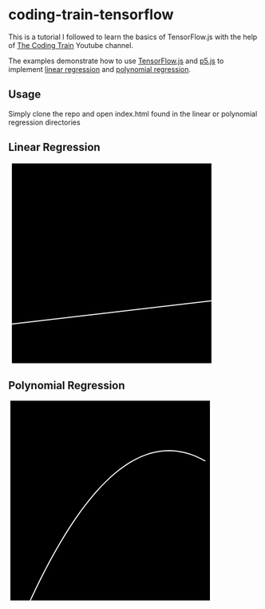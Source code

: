 # coding-train-tensorflow

This is a tutorial I followed to learn the basics of TensorFlow.js with the help of [The Coding Train](https://www.youtube.com/channel/UCvjgXvBlbQiydffZU7m1_aw) Youtube channel. 

The examples demonstrate how to use [TensorFlow.js](https://www.tensorflow.org/js) and [p5.js](https://p5js.org/) to implement [linear regression](https://en.wikipedia.org/wiki/Linear_regression) and [polynomial regression](https://en.wikipedia.org/wiki/Polynomial_regression).

## Usage

Simply clone the repo and open index.html found in the linear or polynomial regression directories

## Linear Regression
![Alt Text](https://github.com/sondr0p/coding-train-tensorflow/blob/main/linear.gif)

## Polynomial Regression
![Alt Text](https://github.com/sondr0p/coding-train-tensorflow/blob/main/polynomial.gif)
